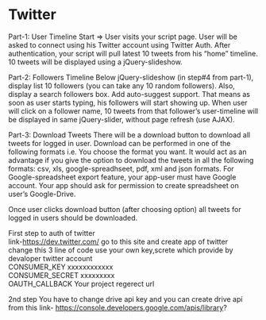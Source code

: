 # Twitter  


Part-1: User Timeline
Start => User visits your script page.
User will be asked to connect using his Twitter account using Twitter Auth.
After authentication, your script will pull latest 10 tweets from his “home” timeline.
10 tweets will be displayed using a jQuery-slideshow.

Part-2: Followers Timeline
Below jQuery-slideshow (in step#4 from part-1), display list 10 followers (you can take any 10 random followers).
Also, display a search followers box. Add auto-suggest support. That means as soon as user starts typing, his followers will start showing up.
When user will click on a follower name, 10 tweets from that follower’s user-timeline will be displayed in same jQuery-slider, without page refresh (use AJAX).

Part-3: Download Tweets
There will be a download button to download all tweets for logged in user.
Download can be performed in one of the following formats i.e. You choose the format you want. It would act as an advantage if you give the option to download the tweets in all the following formats:
csv, xls, google-spreadhseet, pdf, xml and json formats.
For Google-spreadsheet export feature, your app-user must have Google account. Your app should ask for permission to create spreadsheet on user’s Google-Drive.

Once user clicks download button (after choosing option) all tweets for logged in users should be downloaded.  
   
First step to auth of twitter    
link-https://dev.twitter.com/ go to this site and create app of twitter    
change this 3 line of code use your own key,screte which provide by devaloper twitter account      
CONSUMER_KEY xxxxxxxxxxxx    
CONSUMER_SECRET xxxxxxxxx     
OAUTH_CALLBACK Your project regerect url       
  
2nd step You have to change drive api key and 
 you can create drive api from this link- https://console.developers.google.com/apis/library?  
 

